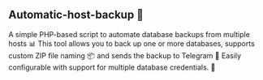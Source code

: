 ## Automatic-host-backup 🚀

 A simple PHP-based script to automate database backups from multiple hosts 📊
 This tool allows you to back up one or more databases, supports custom ZIP file naming 📦 
 and sends the backup to Telegram 📲 
 Easily configurable with support for multiple database credentials. 🔧

